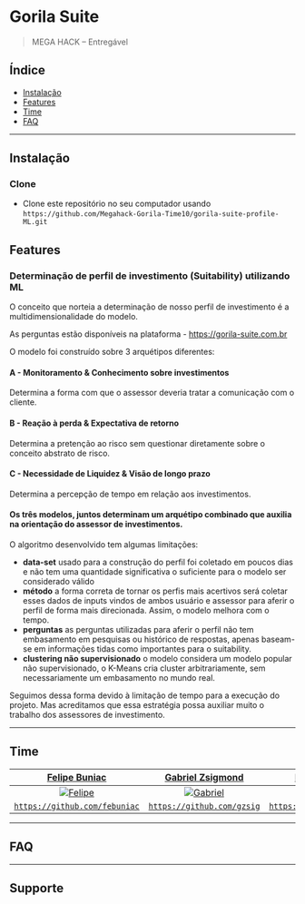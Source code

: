 # Gorila Suite

> MEGA HACK – Entregável


## Índice

- [Instalação](#instalação)
- [Features](#features)
- [Time](#time)
- [FAQ](#faq)

---

## Instalação


### Clone

- Clone este repositório no seu computador usando `https://github.com/Megahack-Gorila-Time10/gorila-suite-profile-ML.git`

## Features

### Determinação de perfil de investimento (Suitability) utilizando ML

O conceito que norteia a determinação de nosso perfil de investimento é a multidimensionalidade do modelo.

As perguntas estão disponíveis na plataforma - https://gorila-suite.com.br

O modelo foi construído sobre 3 arquétipos diferentes:
#### A - Monitoramento & Conhecimento sobre investimentos
Determina a forma com que o assessor deveria tratar a comunicação com o cliente.
#### B -  Reação à perda & Expectativa de retorno
Determina a pretenção ao risco sem questionar diretamente sobre o conceito abstrato de risco.
#### C - Necessidade de Liquidez & Visão de longo prazo
Determina a percepção de tempo em relação aos investimentos.
#### Os três modelos, juntos determinam um arquétipo combinado que auxilia na orientação do assessor de investimentos.


O algoritmo desenvolvido tem algumas limitações:
 - **data-set** usado para a construção do perfil foi coletado em poucos dias e não tem uma quantidade significativa o suficiente para o modelo ser considerado válido
 - **método** a forma correta de tornar os perfis mais acertivos será coletar esses dados de inputs vindos de ambos usuário e assessor para aferir o perfil de forma mais direcionada. Assim, o modelo melhora com o tempo.
 - **perguntas** as perguntas utilizadas para aferir o perfil não tem embasamento em pesquisas ou histórico de respostas, apenas baseam-se em informações tidas como importantes para o suitability.
 - **clustering não supervisionado** o modelo considera um modelo popular não supervisionado, o K-Means cria cluster arbitrariamente, sem necessariamente um embasamento no mundo real.
 
Seguimos dessa forma devido à limitação de tempo para a execução do projeto. Mas acreditamos que essa estratégia possa auxiliar muito o trabalho dos assessores de investimento.

---

## Time


| <a href="https://www.linkedin.com/in/felipebuniac/" target="_blank">**Felipe Buniac**</a> | <a href="https://www.linkedin.com/in/gzsig/" target="_blank">**Gabriel Zsigmond**</a> | <a href="https://www.linkedin.com/in/matheusdmd/" target="_blank">**Matheus Marotzke**</a> |
| :---: |:---:| :---:|
| [![Felipe](https://avatars0.githubusercontent.com/u/11540140?s=460&u=d9f0b50572450a5b7418f4381584b3b5c487bc4b&v=4s=100)]()    | [![Gabriel](https://avatars0.githubusercontent.com/u/45796046?s=460&u=0c756f32e5b3554fc112a7713b6421ba8e4edac0&v=4&s=100)]() | [![Matheus](https://avatars3.githubusercontent.com/u/11445689?s=460&u=15f9cb77220720df6aa502dd104283fde38715fb&v=4s=100)]()  |
| <a href="https://github.com/febuniac" target="_blank">`https://github.com/febuniac`</a> | <a href="https://github.com/gzsig" target="_blank">`https://github.com/gzsig`</a> | <a href="https://github.com/MatheusDMD" target="_blank">`https://github.com/MatheusDMD`</a> |

---

## FAQ


---

## Supporte

